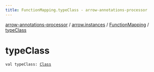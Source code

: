 ```yaml
---
title: FunctionMapping.typeClass - arrow-annotations-processor
---
```


[arrow-annotations-processor](../../index.html) / [arrow.instances](../index.html) / [FunctionMapping](index.html) / [typeClass](./type-class.html)

# typeClass

`val typeClass: `[`Class`](../../arrow.common.utils/-class-or-package-data-wrapper/-class/index.html)